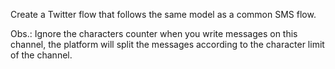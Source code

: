 Create a Twitter flow that follows the same model as a common SMS flow.

Obs.: Ignore the characters counter when you write messages on this channel, the platform will split the messages according to the character limit of the channel.